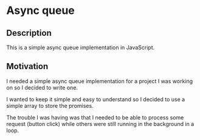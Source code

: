 # Async queue

## Description

This is a simple async queue implementation in JavaScript.

## Motivation

I needed a simple async queue implementation for a project I was working on so I decided to write one.

I wanted to keep it simple and easy to understand so I decided to use a simple array to store the promises.

The trouble I was having was that I needed to be able to process some request (button click) while others were still running in the background in a loop.
